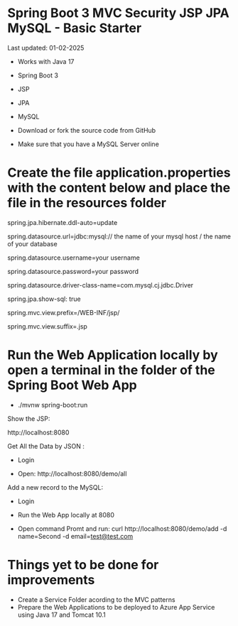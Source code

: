   # Spring Boot 3 MVC Security JSP JPA MySQL - Basic Starter

Last updated: 01-02-2025

- Works with Java 17

- Spring Boot 3

- JSP

- JPA

- MySQL

- Download or fork the source code from GitHub

- Make sure that you have a MySQL Server online

# Create the file application.properties with the content below and place the file in the resources folder

spring.jpa.hibernate.ddl-auto=update

spring.datasource.url=jdbc:mysql:// the name of your mysql host / the name of your database

spring.datasource.username=your username 

spring.datasource.password=your password

spring.datasource.driver-class-name=com.mysql.cj.jdbc.Driver

spring.jpa.show-sql: true

spring.mvc.view.prefix=/WEB-INF/jsp/

spring.mvc.view.suffix=.jsp

# Run the Web Application locally by open a terminal in the folder of the Spring Boot Web App

- ./mvnw spring-boot:run 

Show the JSP:

http://localhost:8080

Get All the Data by JSON :

- Login

- Open: http://localhost:8080/demo/all

Add a new record to the MySQL:

- Login

- Run the Web App locally at 8080

- Open command Promt and run: curl http://localhost:8080/demo/add -d name=Second -d email=test@test.com

# Things yet to be done for improvements

- Create a Service Folder acording to the MVC patterns
- Prepare the Web Applications to be deployed to Azure App Service using Java 17 and Tomcat 10.1
